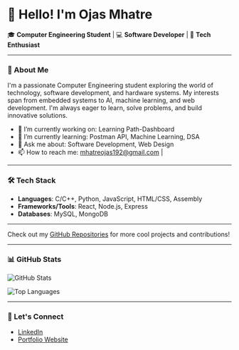 # 👋 Hello! I'm Ojas Mhatre

🎓 **Computer Engineering Student** | 💻 **Software Developer** | 🔧 **Tech Enthusiast**

---

### 🚀 About Me
I'm a passionate Computer Engineering student exploring the world of technology, software development, and hardware systems. My interests span from embedded systems to AI, machine learning, and web development. I'm always eager to learn, solve problems, and build innovative solutions.

- 🔭 I’m currently working on: Learning Path-Dashboard
- 🌱 I’m currently learning: Postman API, Machine Learning, DSA
- 💬 Ask me about: Software Development, Web Design
- 📫 How to reach me: mhatreojas192@gmail.com | 

---

### 🛠️ Tech Stack
- **Languages**: C/C++, Python, JavaScript, HTML/CSS, Assembly
- **Frameworks/Tools**: React, Node.js, Express
- **Databases**: MySQL, MongoDB

---



Check out my [GitHub Repositories](https://github.com/mhatreojas) for more cool projects and contributions!

---

### 📊 GitHub Stats
![GitHub Stats](https://github-readme-stats.vercel.app/api?username=mhatreojas&show_icons=true&theme=radical)

![Top Languages](https://github-readme-stats.vercel.app/api/top-langs/?username=mhatreojas&layout=compact&theme=radical)

---

### 🤝 Let's Connect
- [LinkedIn](https://www.linkedin.com/in/ojasnm/)
- [Portfolio Website](https://ojasnm.netlify.app/)


